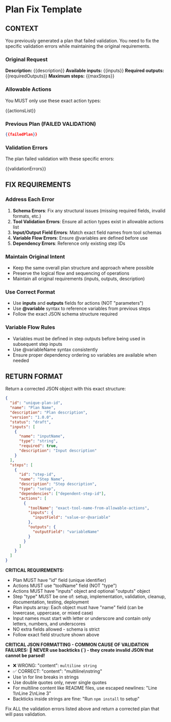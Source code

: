 # Plan Fix Template

## CONTEXT
You previously generated a plan that failed validation. You need to fix the specific validation errors while maintaining the original requirements.

### Original Request
**Description:** {{description}}
**Available inputs:** {{inputs}}
**Required outputs:** {{requiredOutputs}}
**Maximum steps:** {{maxSteps}}

### Allowable Actions
You MUST only use these exact action types:

{{actionsList}}

### Previous Plan (FAILED VALIDATION)
```json
{{failedPlan}}
```

### Validation Errors
The plan failed validation with these specific errors:

{{validationErrors}}

## FIX REQUIREMENTS

### Address Each Error
1. **Schema Errors**: Fix any structural issues (missing required fields, invalid formats, etc.)
2. **Tool Validation Errors**: Ensure all action types exist in allowable actions list
3. **Input/Output Field Errors**: Match exact field names from tool schemas
4. **Variable Flow Errors**: Ensure @variables are defined before use
5. **Dependency Errors**: Reference only existing step IDs

### Maintain Original Intent
- Keep the same overall plan structure and approach where possible
- Preserve the logical flow and sequencing of operations
- Maintain all original requirements (inputs, outputs, description)

### Use Correct Format
- Use **inputs** and **outputs** fields for actions (NOT "parameters") 
- Use **@variable** syntax to reference variables from previous steps
- Follow the exact JSON schema structure required

### Variable Flow Rules
- Variables must be defined in step outputs before being used in subsequent step inputs
- Use @variableName syntax consistently  
- Ensure proper dependency ordering so variables are available when needed

## RETURN FORMAT

Return a corrected JSON object with this exact structure:

```json
{
  "id": "unique-plan-id",
  "name": "Plan Name", 
  "description": "Plan description",
  "version": "1.0.0",
  "status": "draft",
  "inputs": [
    {
      "name": "inputName",
      "type": "string",
      "required": true, 
      "description": "Input description"
    }
  ],
  "steps": [
    {
      "id": "step-id",
      "name": "Step Name",
      "description": "Step description", 
      "type": "setup",
      "dependencies": ["dependent-step-id"],
      "actions": [
        {
          "toolName": "exact-tool-name-from-allowable-actions",
          "inputs": {
            "inputField": "value-or-@variable"
          },
          "outputs": {
            "outputField": "variableName"
          }
        }
      ]
    }
  ]
}
```

**CRITICAL REQUIREMENTS:**
- Plan MUST have "id" field (unique identifier)
- Actions MUST use "toolName" field (NOT "type")
- Actions MUST have "inputs" object and optional "outputs" object
- Step "type" MUST be one of: setup, implementation, validation, cleanup, documentation, testing, deployment
- Plan inputs array: Each object must have "name" field (can be lowercase, uppercase, or mixed case)
- Input names must start with letter or underscore and contain only letters, numbers, and underscores
- NO extra fields allowed - schema is strict
- Follow exact field structure shown above

**CRITICAL JSON FORMATTING - COMMON CAUSE OF VALIDATION FAILURES:**
🚨 **NEVER use backticks (`) - they create invalid JSON that cannot be parsed!**
- ❌ WRONG: "content": `multiline string`
- ✅ CORRECT: "content": "multiline\\nstring"
- Use \\n for line breaks in strings
- Use double quotes only, never single quotes
- For multiline content like README files, use escaped newlines: "Line 1\\nLine 2\\nLine 3"
- Backticks inside strings are fine: "Run `npm install` to setup"

Fix ALL the validation errors listed above and return a corrected plan that will pass validation.